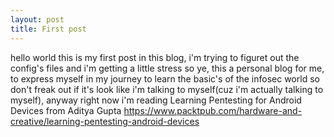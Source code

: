 ```yaml
---
layout: post
title: First post
---
```


hello world this is my first post in this blog, i'm trying to figuret out the config's files and i'm getting a little stress so ye, this a personal blog for me, to express myself in my journey to learn the basic's of the infosec world so don't freak out if it's look like i'm talking to myself(cuz i'm actually talking to myself), anyway right now i'm reading Learning Pentesting for Android Devices from Aditya Gupta https://www.packtpub.com/hardware-and-creative/learning-pentesting-android-devices
